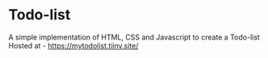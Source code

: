 # Todo-list
A simple implementation of HTML, CSS and Javascript to create a Todo-list
Hosted at - https://mytodolist.tiiny.site/
